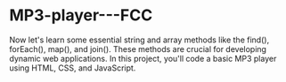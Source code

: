 # MP3-player---FCC
Now let's learn some essential string and array methods like the find(), forEach(), map(), and join(). These methods are crucial for developing dynamic web applications.  In this project, you'll code a basic MP3 player using HTML, CSS, and JavaScript. 

